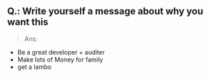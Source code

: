 ## Q.: Write yourself a message about why you want this
> Ans: <br>
-  Be a great developer + auditer <br> 
- Make lots of Money for family
- get a lambo